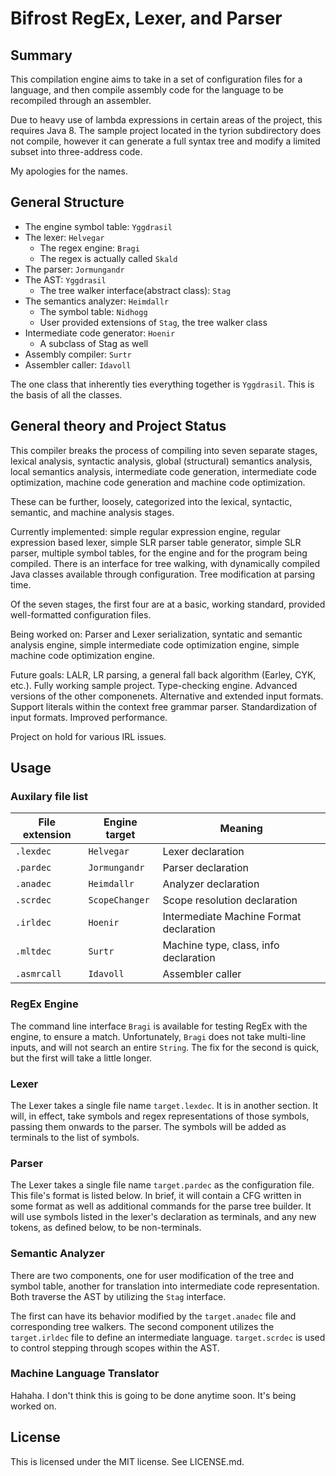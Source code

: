 # Bifrost RegEx, Lexer, and Parser #

## Summary ##

This compilation engine aims to take in a set of configuration files for a language, and then compile assembly code for the language to be recompiled through an assembler.

Due to heavy use of lambda expressions in certain areas of the project, this requires Java 8. The sample project located in the tyrion subdirectory does not compile, however it can generate a full syntax tree and modify a limited subset into three-address code.

My apologies for the names.

## General Structure ##

* The engine symbol table: `Yggdrasil`
* The lexer: `Helvegar`
  * The regex engine: `Bragi`
  * The regex is actually called `Skald`
* The parser: `Jormungandr`
* The AST: `Yggdrasil`
  * The tree walker interface(abstract class): `Stag`
* The semantics analyzer: `Heimdallr`
  * The symbol table: `Nidhogg`
  * User provided extensions of `Stag`, the tree walker class
* Intermediate code generator: `Hoenir`
  * A subclass of Stag as well
* Assembly compiler: `Surtr`
* Assembler caller: `Idavoll`

The one class that inherently ties everything together is `Yggdrasil`. This is the basis of all the classes.

## General theory and Project Status ##

This compiler breaks the process of compiling into seven separate stages, lexical analysis, syntactic analysis, global (structural) semantics analysis, local semantics analysis, intermediate code generation, intermediate code optimization, machine code generation and machine code optimization.

These can be further, loosely, categorized into the lexical, syntactic, semantic, and machine analysis stages.

Currently implemented: simple regular expression engine, regular expression based lexer, simple SLR parser table generator, simple SLR parser, multiple symbol tables, for the engine and for the program being compiled. There is an interface for tree walking, with dynamically compiled Java classes available through configuration. Tree modification at parsing time.

Of the seven stages, the first four are at a basic, working standard, provided well-formatted configuration files.

Being worked on: Parser and Lexer serialization, syntatic and semantic analysis engine, simple intermediate code optimization engine, simple machine code optimization engine.

Future goals: LALR, LR parsing, a general fall back algorithm (Earley, CYK, etc.). Fully working sample project. Type-checking engine. Advanced versions of the other componenets. Alternative and extended input formats. Support literals within the context free grammar parser. Standardization of input formats. Improved performance.

Project on hold for various IRL issues.

## Usage ##

### Auxilary file list ###

|File extension |Engine target |Meaning                                |
|---------------|--------------|---------------------------------------|
|`.lexdec`      |`Helvegar`    |Lexer declaration                      |
|`.pardec`      |`Jormungandr` |Parser declaration                     |
|`.anadec`      |`Heimdallr`   |Analyzer declaration                   |
|`.scrdec`      |`ScopeChanger`|Scope resolution declaration           |
|`.irldec`      |`Hoenir`      |Intermediate Machine Format declaration|
|`.mltdec`      |`Surtr`       |Machine type, class, info declaration  |
|`.asmrcall`    |`Idavoll`     |Assembler caller                       |

### RegEx Engine ###

The command line interface `Bragi` is available for testing RegEx with the engine, to ensure a match. Unfortunately, `Bragi` does not take multi-line inputs, and will not search an entire `String`. The fix for the second is quick, but the first will take a little longer.

### Lexer ###

The Lexer takes a single file name `target.lexdec`. It is in another section. It will, in effect, take symbols and regex representations of those symbols, passing them onwards to the parser. The symbols will be added as terminals to the list of symbols.

### Parser ###

The Lexer takes a single file name `target.pardec` as the configuration file. This file's format is listed below. In brief, it will contain a CFG written in some format as well as additional commands for the parse tree builder. It will use symbols listed in the lexer's declaration as terminals, and any new tokens, as defined below, to be non-terminals.

### Semantic Analyzer ###

There are two components, one for user modification of the tree and symbol table, another for translation into intermediate code representation. Both traverse the AST by utilizing the `Stag` interface.

The first can have its behavior modified by the `target.anadec` file and corresponding tree walkers. The second component utilizes the `target.irldec` file to define an intermediate language. `target.scrdec` is used to control stepping through scopes within the AST.

### Machine Language Translator ###

Hahaha. I don't think this is going to be done anytime soon. It's being worked on.

## License ##

This is licensed under the MIT license. See LICENSE.md.
